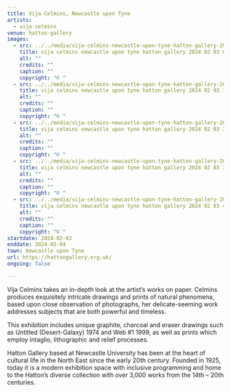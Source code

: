 ```yaml
---
title: Vija Celmins, Newcastle upon Tyne
artists:
  - vija-celmins
venue: hatton-gallery
images:
  - src: ../../media/vija-celmins-newcastle-upon-tyne-hatton-gallery-2024-02-03-0.webp
    title: vija celmins newcastle upon tyne hatton gallery 2024 02 03 0
    alt: ""
    credits: ""
    caption: ""
    copyright: "© "
  - src: ../../media/vija-celmins-newcastle-upon-tyne-hatton-gallery-2024-02-03-1.webp
    title: vija celmins newcastle upon tyne hatton gallery 2024 02 03 1
    alt: ""
    credits: ""
    caption: ""
    copyright: "© "
  - src: ../../media/vija-celmins-newcastle-upon-tyne-hatton-gallery-2024-02-03-2.webp
    title: vija celmins newcastle upon tyne hatton gallery 2024 02 03 2
    alt: ""
    credits: ""
    caption: ""
    copyright: "© "
  - src: ../../media/vija-celmins-newcastle-upon-tyne-hatton-gallery-2024-02-03-3.webp
    title: vija celmins newcastle upon tyne hatton gallery 2024 02 03 3
    alt: ""
    credits: ""
    caption: ""
    copyright: "© "
  - src: ../../media/vija-celmins-newcastle-upon-tyne-hatton-gallery-2024-02-03-4.webp
    title: vija celmins newcastle upon tyne hatton gallery 2024 02 03 4
    alt: ""
    credits: ""
    caption: ""
    copyright: "© "
startdate: 2024-02-03
enddate: 2024-05-04
town: Newcastle upon Tyne
url: https://hattongallery.org.uk/
ongoing: false

---
```


Vija Celmins takes an in-depth look at the artist’s works on paper. Celmins produces exquisitely intricate drawings and prints of natural phenomena, based upon close observation of photographs, her delicate-seeming work addresses subjects that are both powerful and timeless.

This exhibition includes unique graphite, charcoal and eraser drawings such as Untitled (Desert-Galaxy) 1974 and Web #1 1999, as well as prints which employ intaglio, lithographic and relief processes.

Hatton Gallery based at Newcastle University has been at the heart of cultural life in the North East since the early 20th century. Founded in 1925, today it is a modern exhibition space with inclusive programming and home to the Hatton’s diverse collection with over 3,000 works from the 14th – 20th centuries.